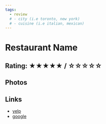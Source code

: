 ```yaml
---
tags:
  - review
  # - city (i.e toronto, new york)
  # - cuisine (i.e italian, mexican)
---
```

# Restaurant Name

## Rating: ★★★★★ / ☆☆☆☆☆

## Photos

## Links

- [yelp]()
- [google]()